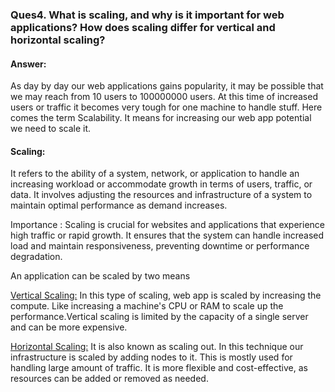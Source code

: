 <h3>Ques4. What is scaling, and why is it important for web applications? How does scaling differ for vertical and horizontal scaling?</h3>

<h4>Answer:</h4>
As day by day our web applications gains popularity, it may be possible that we may reach from 10 users to 100000000 users. At this time of increased users or traffic it becomes very tough for one machine to handle stuff. Here comes the term Scalability. It means for increasing our web app potential we need to scale it.

<h4>Scaling:</h4> It refers to the ability of a system, network, or application to handle an increasing workload or accommodate growth in terms of users, traffic, or data. It involves adjusting the resources and infrastructure of a system to maintain optimal performance as demand increases.

Importance : Scaling is crucial for websites and applications that experience high traffic or rapid growth. It ensures that the system can handle increased load and maintain responsiveness, preventing downtime or performance degradation.

An application can be scaled by two means

<ins>Vertical Scaling:</ins> In this type of scaling, web app is scaled by increasing the compute. Like increasing a machine's CPU or RAM to scale up the performance.Vertical scaling is limited by the capacity of a single server and can be more expensive.

<ins>Horizontal Scaling:</ins> It is also known as scaling out. In this technique our infrastructure is scaled by adding nodes to it. This is mostly used for handling large amount of traffic. It is more flexible and cost-effective, as resources can be added or removed as needed.
